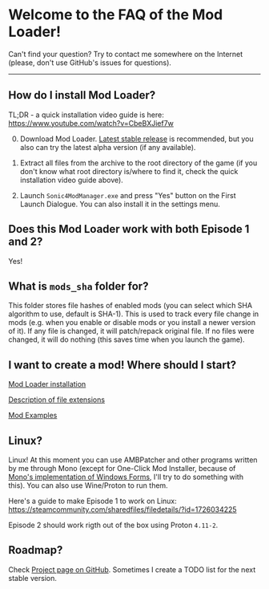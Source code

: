 # Welcome to the FAQ of the Mod Loader!

Can't find your question? Try to contact me somewhere on the Internet (please, don't use GitHub's issues for questions).

----------------------------

## How do I install Mod Loader?

TL;DR - a quick installation video guide is here: https://www.youtube.com/watch?v=CbeBXJief7w

0. Download Mod Loader. [Latest stable release](https://github.com/OSA413/Sonic4_ModLoader/releases/latest) is recommended, but you also can try the latest alpha version (if any available).

1. Extract all files from the archive to the root directory of the game (if you don't know what root directory is/where to find it, check the quick installation video guide above).

2. Launch `Sonic4ModManager.exe` and press "Yes" button on the First Launch Dialogue. You can also install it in the settings menu.

## Does this Mod Loader work with both Episode 1 and 2?

Yes!

## What is `mods_sha` folder for?

This folder stores file hashes of enabled mods (you can select which SHA algorithm to use, default is SHA-1). This is used to track every file change in mods (e.g. when you enable or disable mods or you install a newer version of it). If any file is changed, it will patch/repack original file. If no files were changed, it will do nothing (this saves time when you launch the game).

## I want to create a mod! Where should I start?

[Mod Loader installation](https://github.com/OSA413/Sonic4_ModLoader/blob/master/docs/FAQ.md#how-do-i-install-mod-loader)

[Description of file extensions](https://github.com/OSA413/Sonic4_Tools/blob/master/docs/File%20description.md)

[Mod Examples](https://github.com/OSA413/Sonic4_ModLoader_examples)

## Linux?

Linux! At this moment you can use AMBPatcher and other programs written by me through Mono (except for One-Click Mod Installer, because of [Mono's implementation of Windows Forms](https://www.mono-project.com/docs/faq/winforms/#my-multithreaded-application-crashes-or-locks-up), I'll try to do something with this). You can also use Wine/Proton to run them.

Here's a guide to make Episode 1 to work on Linux: https://steamcommunity.com/sharedfiles/filedetails/?id=1726034225

Episode 2 should work rigth out of the box using Proton `4.11-2`.

## Roadmap?

Check [Project page on GitHub](https://github.com/OSA413/Sonic4_ModLoader/projects). Sometimes I create a TODO list for the next stable version.
